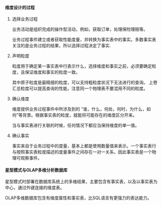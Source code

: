 #### 维度设计的过程

1. 选择业务过程

   业务活动是组织完成的操作型活动，例如，获取订单，处理保险理赔等。

   业务过程事件建立或者获取性能度量，并转换为事实表中的事实。多数事实表关注的是业务过程的结果，所以选择过程决定了事实.

2. 声明粒度

   粒度用于确定某一事实表中行表示什么，选择维度和事实之前，必须要确定粒度，且保证维度和事实的粒度一致。

   其中原子粒度是最精细的粒度，可以支持粗粒度状况下无法进行的查询。 上卷汇总粒度可以提高查询的性能，注意同一个物理表不要混用不同的粒度。

3. 确认维度

   维度提供业务过程事件中所涉及到的 “谁，什么，何处，何时，为什么，如何”等背景。根据事实表的粒度，就能将可能存在的维度区分开来。

   当与事实表进行关联的时候，任何情况下都应当保持维度的单一值。

4. 确认事实

   事实来自于业务过程中的度量，基本上都是使用数量值来表示。一个事实表行与按照事实表粒度描述的度量事件之间存在一对一关系，因此事实表是一个物理可观察事件。

#### 星型模式与OLAP多维分析数据库

星型模式时部署在数据库系统上的多维结果，主要包含有事实表，以及以事实表为中心，通过外键连接的维度表。

OLAP多维数据库包含有维度属性和事实表，比SQL语言有更强力的表达能力。